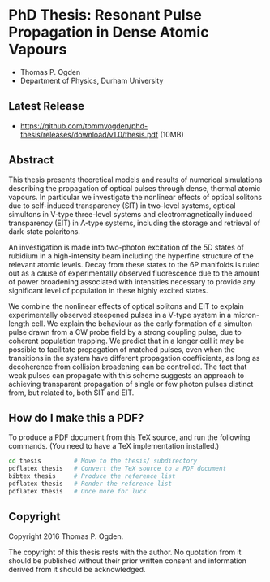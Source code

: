 # PhD Thesis: Resonant Pulse Propagation in Dense Atomic Vapours

- Thomas P. Ogden
- Department of Physics, Durham University

## Latest Release

- https://github.com/tommyogden/phd-thesis/releases/download/v1.0/thesis.pdf (10MB)

## Abstract

  This thesis presents theoretical models and results of numerical simulations
  describing the propagation of optical pulses through dense, thermal atomic
  vapours. In particular we investigate the nonlinear effects of optical
  solitons due to self-induced transparency (SIT) in two-level systems,
  optical simultons in V-type three-level systems and electromagnetically
  induced transparency (EIT) in Λ-type systems, including the
  storage and retrieval of dark-state polaritons.

  An investigation is made into two-photon excitation of the 5D states of
  rubidium in a high-intensity beam including the hyperfine structure of the
  relevant atomic levels. Decay from these states to the 6P manifolds is ruled
  out as a cause of experimentally observed fluorescence due to the amount of
  power broadening associated with intensities necessary to provide any
  significant level of population in these highly excited states.

  We combine the nonlinear effects of optical solitons and EIT to
  explain experimentally observed steepened pulses in a V-type system in a
  micron-length cell. We explain the behaviour as the early formation of a
  simulton pulse drawn from a CW probe field by a strong coupling
  pulse, due to coherent population trapping. We predict that in a longer cell
  it may be possible to facilitate propagation of matched pulses, even when the
  transitions in the system have different propagation coefficients, as long as
  decoherence from collision broadening can be controlled. The fact that weak
  pulses can propagate with this scheme suggests an approach to achieving
  transparent propagation of single or few photon pulses distinct from, but
  related to, both SIT and EIT.

## How do I make this a PDF?

To produce a PDF document from this TeX source, and run the following commands.
(You need to have a TeX implementation installed.)

```bash
cd thesis         # Move to the thesis/ subdirectory
pdflatex thesis   # Convert the TeX source to a PDF document
bibtex thesis     # Produce the reference list
pdflatex thesis   # Render the reference list
pdflatex thesis   # Once more for luck
```

## Copyright

Copyright 2016 Thomas P. Ogden.

The copyright of this thesis rests with the author. No quotation
from it should be published without their prior written consent and
information derived from it should be acknowledged.
